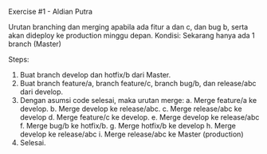Exercise #1 - Aldian Putra

Urutan branching dan merging apabila ada fitur a dan c, dan bug b, serta akan dideploy ke production minggu depan. Kondisi: Sekarang hanya ada 1 branch (Master)

Steps:
1. Buat branch develop dan hotfix/b dari Master.
2. Buat branch feature/a, branch feature/c, branch bug/b, dan release/abc dari develop.
3. Dengan asumsi code selesai, maka urutan merge:
	a. Merge feature/a ke develop.
	b. Merge develop ke release/abc.
	c. Merge release/abc ke develop
	d. Merge feature/c ke develop.
	e. Merge develop ke release/abc
	f. Merge bug/b ke hotfix/b.
	g. Merge hotfix/b ke develop
	h. Merge develop ke release/abc
	i. Merge release/abc ke Master (production)
4. Selesai.